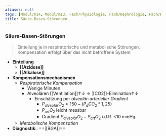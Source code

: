 ```yaml
---
aliases: null
tags: [Modul/m14, Modul/m13, Fach/Physiologie, Fach/Nephrologie, Fach/Kardiologie]
title: Säure-Basen-Störungen
---
```

### Säure-Basen-Störungen
> Einteilung je in respiratorische und metabolische Störungen. Kompensation erfolgt über das nicht betroffene System
- **Einteilung**
	- **[[Azidose]]**
	- **[[Alkalose]]**
- **Kompensationsmechanismen**
	- *Respiratorische Kompensation*
		- Wenige Minuten
		- Alveolären [[Ventilation]]↑↓ → [[CO2]]-Elimination↑↓
			- Einschätzung per *alveolär-arterieller Gradient*
				- $P_{alveolär}O_{2} ≈ 150 - (P_{a}CO_{2} * 1,25)$
				- $P_{art}O_{2}$ leicht messbar
				- Gradient $P_{alveolär}O_{2} - P_{art}O_{2}$ i.d.R. <10 mmHg
	- *Metabolische Kompensation*
- **Diagnostik**:: ==[[BGA]]==

